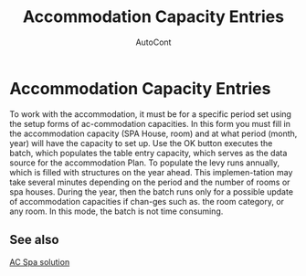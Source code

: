 ﻿---
    title: "Accommodation Capacity Entries"
    author: AutoCont
    ms.date: 04/30/2018
    ms.topic: article
    ms.prod: dynamics-nav-2017
    ms.contentlocale: en
    ms.lasthandoff: 04/30/2018
---

# Accommodation Capacity Entries

To work with the accommodation, it must be for a specific period set using the setup forms of ac-commodation capacities.
In this form you must fill in the accommodation capacity (SPA House, room) and at what period (month, year) will have the capacity to set up.
Use the OK button executes the batch, which populates the table entry capacity, which serves as the data source for the accommodation Plan.
To populate the levy runs annually, which is filled with structures on the year ahead. This implemen-tation may take several minutes depending on the period and the number of rooms or spa houses.
During the year, then the batch runs only for a possible update of accommodation capacities if chan-ges such as. the room category, or any room. In this mode, the batch is not time consuming. 



## <a name="see-also"></a>See also
[AC Spa solution](ac-spa-solution.md)
